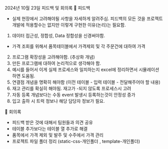 2024년 10월 23일 피드백 및 회의록
📌 피드백 
* 실제 현장에서 고려해야될 사항을 자세하게 알려주심. 
피드백의 모든 것을 프로젝트 개발에 적용할수는 없지만 이렇게 구현한 이유(논리)는 필요함.
1. 데이터 접근성, 정합성, Data 정합성을 신경써야함.
 - 가격 조회를 위해서 품목테이블에서 가격제외 및 각 주문건에 대하여 가격  
2. 프로그램 확장성을 고려해야함. (추상화 개념)
3. 만든 프로그램에 대하여 논리적으로 생각해야 함.
4. 예시를 들어서 이게 실제 프로세스와 일치하는지 excel에 정리하면서 시뮬레이션 하면 도움됨.
5. 연결점 개념을 명확히 해야함 (이전 테이블 - 입력 테이블 - 전달해주어야 할 내용)
6. 재고 관리를 확실히 해야됨. 재고가 -되지 않도록 프로세스시 고려
7. 자동 등록 개념보다는 수동 event 발생시 등록하는것이 안정성 증가
8. 입고 출하 시 트럭 정보나 해당 담당자 정보가 필요.

📌 회의록
- 피드백 받은 것에 대해서 팀원들과 의견 공유
- 테이블 추가보다는 테이블 열 추가로 해결
- 품목에서 가격 제외 및 발주 및 수주에서 가격 관리
- 프로젝트 파일 폴더 정리 (static-css-개인폴더 , template-개인폴더)